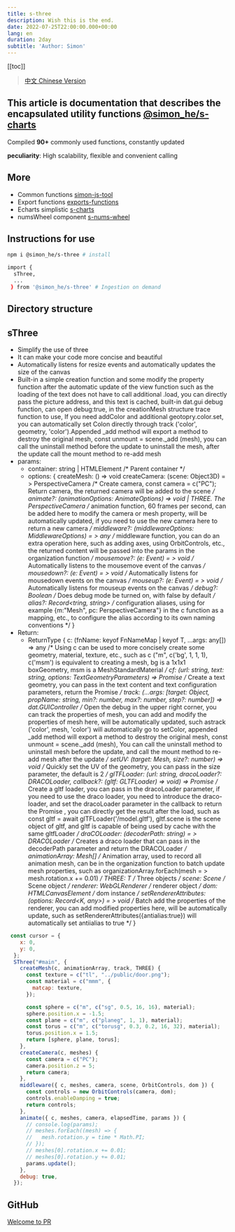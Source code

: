 ```yaml
---
title: s-three
description: Wish this is the end.
date: 2022-07-25T22:00:00.000+00:00
lang: en
duration: 2day
subtitle: 'Author: Simon'
---
```


<script setup lang="ts">
const directoryList = {
  "sThree":"threejs封装函数",
}
</script>

[[toc]]

> [中文 Chinese Version](/posts/three-zh)

## This article is documentation that describes the encapsulated utility functions [@simon_he/s-charts](https://www.npmjs.com/package/@simon_he/s-three)
Compiled <strong>90+</strong> commonly used functions, constantly updated<vivid-typing content="......" inline-block :infinity="true"></vivid-typing>
<div flex="~" ><strong>peculiarity</strong><span>: High scalability, flexible and convenient calling <span i-fluent:flash-28-filled bg-amber  /></span></div>

## More
- Common functions [simon-js-tool](/posts/ToolsFunction)
- Export functions [exports-functions](/posts/exportsfunction)
- Echarts simplistic [s-charts](/posts/charts)
- numsWheel component [s-nums-wheel](/posts/numsWheel)

## Instructions for use
```bash
npm i @simon_he/s-three # install

import { 
  sThree,
  ...
 } from '@simon_he/s-three' # Ingestion on demand

```

## Directory structure
<Directory type="zh" :lists="directoryList"></Directory>


## sThree
- Simplify the use of three
- It can make your code more concise and beautiful
- Automatically listens for resize events and automatically updates the size of the canvas
- Built-in a simple creation function and some modify the property function after the automatic update of the view function such as the loading of the text does not have to call additional .load, you can directly pass the picture address, and this text is cached, built-in dat.gui debug function, can open debug:true, in the creationMesh structure trace function to use, If you need addColor and additional geotopry.color.set, you can automatically set Colon directly through track ('color', geometry, 'color').Appended _add method will export a method to destroy the original mesh, const unmount = scene._add (mesh), you can call the uninstall method before the update to uninstall the mesh, after the update call the mount method to re-add mesh 
- params:
  - container: string | HTMLElement /* Parent container */
  - options: {
    createMesh: () => void
    createCamera: (scene: Object3D) = > PerspectiveCamera /* Create camera, const camera = c("PC"); Return camera, the returned camera will be added to the scene */
    animate?: (animationOptions: AnimateOptions) => void | THREE. The PerspectiveCamera /* animation function, 60 frames per second, can be added here to modify the camera or mesh property, will be automatically updated, if you need to use the new camera here to return a new camera */
    middleware?: (middlewareOptions: MiddlewareOptions) = > any /* middleware function, you can do an extra operation here, such as adding axes, using OrbitControls, etc., the returned content will be passed into the params in the organization function */
    mousemove?: (e: Event) = > void /* Automatically listens to the mousemove event of the canvas */
    mousedown?: (e: Event) = > void /* Automatically listens for mousedown events on the canvas */
    mouseup?: (e: Event) = > void /* Automatically listens for mouseup events on the canvas */
    debug?: Boolean /* Does debug mode be turned on, with false by default */
    alias?: Record<tring, string> /* configuration aliases, using for example {m:"Mesh", pc: PerspectiveCamera"} in the c function as a mapping, etc., to configure the alias according to its own naming conventions */
  }
- Return:
  - ReturnType {
    c: (fnName: keyof FnNameMap | keyof T, ...args: any[]) => any /* Using c can be used to more concisely create some geometry, material, texture, etc., such as c ("m", c('bg', 1, 1, 1), c('msm') is equivalent to creating a mesh, bg is a 1x1x1 boxGeometry, msm is a MeshStandardMaterial */
    cf: (url: string, text: string, options: TextGeometryParameters) => Promise /* Create a text geometry, you can pass in the text content and text configuration parameters, return the Promise */
    track: (...args: [target: Object, propName: string, min?: number, max?: number, step?: number]) => dat.GUIController /* Open the debug in the upper right corner, you can track the properties of mesh, you can add and modify the properties of mesh here, will be automatically updated, such astrack ('color', mesh, 'color') will automatically go to setColor, appended _add method will export a method to destroy the original mesh, const unmount = scene._add (mesh), You can call the uninstall method to uninstall mesh before the update, and call the mount method to re-add mesh after the update */
    setUV: (target: Mesh, size?: number) => void /* Quickly set the UV of the geometry, you can pass in the size parameter, the default is 2 */
    glTFLoader: (url: string, dracoLoader?: DRACOLoader, callback?: (gltf: GLTFLoader) => void) => Promise /* Create a gltf loader, you can pass in the dracoLoader parameter, if you need to use the draco loader, you need to introduce the draco-loader, and set the dracoLoader parameter in the callback to return the Promise , you can directly get the result after the load, such as const gltf = await glTFLoader('/model.gltf'), gltf.scene is the scene object of gltf, and gltf is capable of being used by cache with the same gltfLoader */
    draCOLoader: (decoderPath: string) = > DRACOLoader /* Creates a draco loader that can pass in the decoderPath parameter and return the DRACOLoader */
    animationArray: Mesh[] /* Animation array, used to record all animation mesh, can be in the organization function to batch update mesh properties, such as organizationArray.forEach(mesh = > mesh.rotation.x += 0.01) */
    THREE: T /* Three objects */
    scene: Scene /* Scene object */
    renderer: WebGLRenderer /* renderer object */
    dom: HTMLCanvasElement /* dom instance */
    setRendererAttributes: (options: Record<K, any>) = > void /* Batch add the properties of the renderer, you can add modified properties here, will be automatically update, such as setRendererAttributes({antialias:true}) will automatically set antiialias to true */
  }
```javascript
 const cursor = {
    x: 0,
    y: 0,
  };
  SThree("#main", {
    createMesh(c, animationArray, track, THREE) {
      const texture = c("tl", "../public/door.png");
      const material = c("mmm", {
        matcap: texture,
      });

      const sphere = c("m", c("sg", 0.5, 16, 16), material);
      sphere.position.x = -1.5;
      const plane = c("m", c("planeg", 1, 1), material);
      const torus = c("m", c("torusg", 0.3, 0.2, 16, 32), material);
      torus.position.x = 1.5;
      return [sphere, plane, torus];
    },
    createCamera(c, meshes) {
      const camera = c("PC");
      camera.position.z = 5;
      return camera;
    },
    middleware({ c, meshes, camera, scene, OrbitControls, dom }) {
      const controls = new OrbitControls(camera, dom);
      controls.enableDamping = true;
      return controls;
    },
    animate({ c, meshes, camera, elapsedTime, params }) {
      // console.log(params);
      // meshes.forEach((mesh) => {
      //   mesh.rotation.y = time * Math.PI;
      // });
      // meshes[0].rotation.x += 0.01;
      // meshes[0].rotation.y += 0.01;
      params.update();
    },
    debug: true,
  });
```


## GitHub
[Welcome to PR](https://github.com/Simon-He95/sThree)
